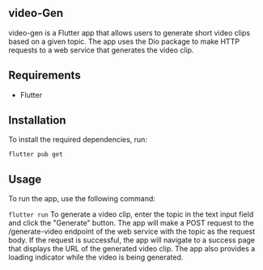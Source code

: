 ## video-Gen

video-gen is a Flutter app that allows users to generate short video clips based on a given topic. The app uses the Dio package to make HTTP requests to a web service that generates the video clip.

## Requirements
- Flutter

## Installation
To install the required dependencies, run:

`flutter pub get`

## Usage
To run the app, use the following command:

`flutter run`
To generate a video clip, enter the topic in the text input field and click the "Generate" button. The app will make a POST request to the /generate-video endpoint of the web service with the topic as the request body. If the request is successful, the app will navigate to a success page that displays the URL of the generated video clip. The app also provides a loading indicator while the video is being generated.
